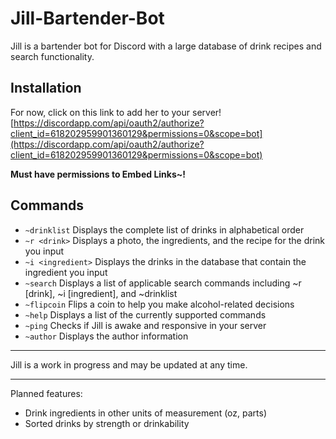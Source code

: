 # Jill-Bartender-Bot

Jill is a bartender bot for Discord with a large database of drink recipes and search functionality.

## Installation

For now, click on this link to add her to your server! [https://discordapp.com/api/oauth2/authorize?client_id=618202959901360129&permissions=0&scope=bot](https://discordapp.com/api/oauth2/authorize?client_id=618202959901360129&permissions=0&scope=bot)

**Must have permissions to Embed Links~!**

## Commands

- `~drinklist` Displays the complete list of drinks in alphabetical order
- `~r <drink>` Displays a photo, the ingredients, and the recipe for the drink you input
- `~i <ingredient>` Displays the drinks in the database that contain the ingredient you input
- `~search` Displays a list of applicable search commands including ~r [drink], ~i [ingredient], and ~drinklist
- `~flipcoin` Flips a coin to help you make alcohol-related decisions
- `~help` Displays a list of the currently supported commands
- `~ping` Checks if Jill is awake and responsive in your server
- `~author` Displays the author information

---

Jill is a work in progress and may be updated at any time.

---

Planned features:

- Drink ingredients in other units of measurement (oz, parts)
- Sorted drinks by strength or drinkability
